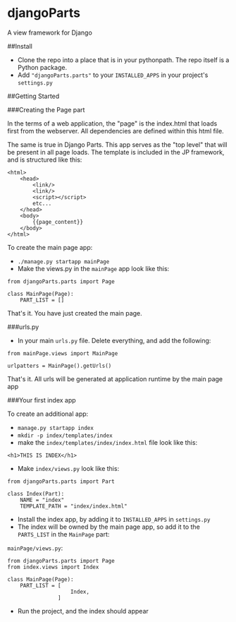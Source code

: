 # djangoParts
A view framework for Django


##Install

- Clone the repo into a place that is in your pythonpath. The repo itself is a Python package.
- Add `"djangoParts.parts"` to your `INSTALLED_APPS` in your project's `settings.py`


##Getting Started

###Creating the Page part

In the terms of a web application, the "page" is the index.html that loads first from the webserver. All dependencies are defined within this html file.

The same is true in Django Parts. This app serves as the "top level" that will be present in all page loads. The template is included in the JP framework, and is structured like this:

```
<html>
    <head>
        <link/>
        <link/>
        <script></script>
        etc...
    </head>
    <body>
        {{page_content}}
    </body>
</html>
```

To create the main page app:

- `./manage.py startapp mainPage`
- Make the views.py in the `mainPage` app look like this:

```
from djangoParts.parts import Page

class MainPage(Page):
    PART_LIST = []
```

That's it. You have just created the main page.

###urls.py

- In your main `urls.py` file. Delete everything, and add the following:

```
from mainPage.views import MainPage

urlpatters = MainPage().getUrls()
```

That's it. All urls will be generated at application runtime by the main page app

###Your first index app

To create an additional app:

- `manage.py startapp index`
- `mkdir -p index/templates/index`
- make the `index/templates/index/index.html` file look like this:

```
<h1>THIS IS INDEX</h1>
```

- Make `index/views.py` look like this:

```
from djangoParts.parts import Part

class Index(Part):
    NAME = "index"
    TEMPLATE_PATH = "index/index.html"
```

- Install the index app, by adding it to `INSTALLED_APPS` in `settings.py`
- The index will be owned by the main page app, so add it to the `PARTS_LIST` in the `MainPage` part:

`mainPage/views.py`:
```
from djangoParts.parts import Page
from index.views import Index

class MainPage(Page):
    PART_LIST = [
                    Index,
                ]
```

- Run the project, and the index should appear
